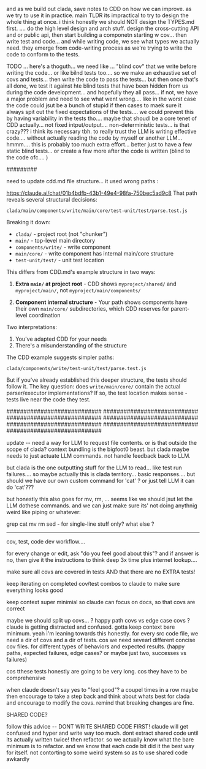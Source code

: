 
and as we build out clada, save notes to CDD on how we can improve.  as we try to use it in practice.  main TLDR its impractical to try to design the whole thing at once.  i think honestly we should NOT design the TYPES.md first.  .... do the high level design and arch stuff.  design the cross-cutting API and or public api, then start building a componetn starting w cov... then write test and code... and while writing code, we see what types we actually need.  they emerge from code-writing process as we're trying to write the code to conform to the tests. 

TODO ... here's a thoguth... we need like ... "blind cov" that we write before writing the code... or like bilnd tests too.... so we make an exhaustive set of covs and tests... then write the code to pass the tests... but then once that's all done, we test it against hte blind tests that have been hidden from us during the code development... and hopefully they all pass... if not, we have a major problem and need to see what went wrong.... like in the worst case the code could jsut be a bunch of stupid if then cases to maek sure it always spit out the fixed expectations of the tests.... we could prevent this by having variability in the tests tho.... maybe that shoudl be a core tenet of CDD actually... not fixed intput/output.... non-deterministic tests... is that crazy???  i think its necessary tbh.  to really trust the LLM is writing effective code.... without actually reading the code by myself or another LLM... hmmm....  this is probably too much extra effort... better just to have a few static blind tests... or create a few more after the code is written (blind to the code ofc.... )



#########

need to update cdd.md file structure... it used wrong paths :


https://claude.ai/chat/01b4bdfb-43b1-49e4-98fa-750bec5ad9c8
That path reveals several structural decisions:

```
clada/main/components/write/main/core/test-unit/test/parse.test.js
```

Breaking it down:
- `clada/` - project root (not "chunker")
- `main/` - top-level main directory
- `components/write/` - write component
- `main/core/` - write component has internal main/core structure
- `test-unit/test/` - unit test location

This differs from CDD.md's example structure in two ways:

1. **Extra `main/` at project root** - CDD shows `myproject/shared/` and `myproject/main/`, not `myproject/main/components/`

2. **Component internal structure** - Your path shows components have their own `main/core/` subdirectories, which CDD reserves for parent-level coordination

Two interpretations:
1. You've adapted CDD for your needs
2. There's a misunderstanding of the structure

The CDD example suggests simpler paths:
```
clada/components/write/test-unit/test/parse.test.js
```

But if you've already established this deeper structure, the tests should follow it. The key question: does `write/main/core/` contain the actual parser/executor implementations? If so, the test location makes sense - tests live near the code they test.

############################
############################
############################
############################
############################
############################
############################



$$$$$$$$$$$$$$$$

update -- need a way for LLM to request file contents.  or is that outside the scope of clada?  context bundling is the bigfoot0 beast.  but clada maybe needs to just actuate LLM commands.  not handle feedback back to LLM.

but clada is the one outputting stuff for the LLM to read... like test run failures.... so maybe actually this is clada territory... basic responses.... but should we have our own custom command for 'cat' ?  or just tell LLM it can do 'cat'???

but honestly this also goes for mv, rm, ... seems like we should jsut let the LLM dothese commands.  and we can just make sure its' not doing anythnig weird like piping or whatever:

grep 
cat
mv 
rm 
sed - for single-line stuff only? 
what else ? 


---------

cov, test, code dev workflow....

for every change or edit, ask "do you feel good about this"?  and if answer is no, then give it the instructions to think deep 3x time plus internet lookup.... 

make sure all covs are covered in tests AND that there are no EXTRA tests!  

keep iterating on completed cov/test combos to claude to make sure everything looks good 

keep context super minimial so claude can focus on docs, so that covs are correct

maybe we should split up covs... ?  happy path covs vs edge case covs ?  claude is getting distracted and confused.  gotta keep context bare minimum.  yeah i'm leaning towards this honestly.  for every src code file, we need a dir of covs and a dir of tests. cos we need sevearl different concise cov files.  for different types of behaviors and expected results.  (happy paths, expected failures, edge cases? or maybe just two, successes vs failures)

cos tthese tests honestly are going to be very long.  cos they have to be comprehensive 

when claude doesn't say yes to "feel good"?  a coupel times in a row maybe then encourage to take a step back and think about whats best for clada and encourage to modify the covs.  remind that breaking changes are fine.

SHARED CODE? 

follow this advice -- DONT WRITE SHARED CODE FIRST! claude will get confused and hyper and write way too much.  dont extract shared code until its actually written twice! then refactor.  so we actually know what the bare minimum is to refactor.  and we know that each code bit did it the best way for itself.  not contorting to some weird system so as to use shared code awkardly